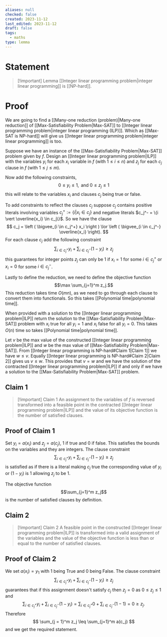 ```yaml
---
aliases: null
checked: false
created: 2023-11-12
last_edited: 2023-11-12
draft: false
tags:
  - maths
type: lemma
---
```

# Statement

> [!important] Lemma
> [[Integer linear programming problem|integer linear programming]] is [[NP-hard]].

# Proof

We are going to find a [[Many-one reduction (problem)|Many-one reduction]] of [[Max-Satisfiability Problem|Max-SAT]] to [[Integer linear programming problem|integer linear programming (ILP)]]. Which as [[Max-SAT is NP-hard]] will give us [[Integer linear programming problem|integer linear programming]] is too.

Suppose we have an instance of the [[Max-Satisfiability Problem|Max-SAT]] problem given by $f$. Design an [[Integer linear programming problem|ILP]] with the variables $y_i$ for each $x_i$ variable in $f$ (with $1 \leq i \leq n$) and $z_j$ for each $c_j$ clause in $f$ (with $1 \leq j \leq m$).

Now add the following constraints,
$$
0 \leq y_i \leq 1, \mbox{ and } 0 \leq z_j \leq 1
$$
this will relate to the variables $x_i$ and clauses $c_j$ being true or false.

To add constraints to reflect the clauses $c_j$ suppose $c_j$ contains positive literals involving variables $c_j^+ := \{i \vert x_i \in c_j\}$ and negative literals $c_j^- = \{i \vert \overline{x_i} \in c_j\}$. So we have the clause
$$
c_j = \left ( \bigvee_{i \in c_j^+} x_i \right ) \lor \left ( \bigvee_{i \in c_j^-} \overline{x_i} \right).
$$
For each clause $c_j$ add the following constraint
$$
\sum_{i \in c_j^+} y_i + \sum_{i \in c_j^-} (1 - y_i) \geq z_j
$$
this guarantees for integer points $z_j$ can only be 1 if $x_i = 1$ for some $i \in c^+_j$ or $x_i = 0$ for some $i \in c^-_j$.

Lastly to define the reduction, we need to define the objective function
$$\max \sum_{j=1}^m z_j.$$
This reduction takes time $O(mn)$, as we need to go through each clause to convert them into functionals. So this takes [[Polynomial time|polynomial time]].

When provided with a solution to the [[Integer linear programming problem|ILP]] return the solution to the [[Max-Satisfiability Problem|Max-SAT]] problem with $x_i$ true for all $y_i = 1$ and $x_i$ false for all $y_i = 0$. This takes $O(n)$ time so takes [[Polynomial time|polynomial time]].

Let $v$ be the max value of the constructed [[Integer linear programming problem|ILP]] and $w$ be the max value of [[Max-Satisfiability Problem|Max-SAT]]. From [[Integer linear programming is NP-hard#Claim 1|Claim 1]] we have $w \leq v$. Equally [[Integer linear programming is NP-hard#Claim 2|Claim 2]] gives us $v \leq w$. This provides that $v = w$ and we have the solution of the contracted [[Integer linear programming problem|ILP]] if and only if we have a solution to the [[Max-Satisfiability Problem|Max-SAT]] problem.

## Claim 1

>[!important] Claim 1
>An assignment to the variables of $f$ is reversed transformed into a feasible point in the contracted [[Integer linear programming problem|ILP]] and the value of its objective function is the number of satisfied clauses.

## Proof of Claim 1

Set $y_i = a(x_i)$ and $z_j = a(c_j)$, 1 if true and 0 if false. This satisfies the bounds on the variables and they are integers. The clause constraint
$$
\sum_{i \in c_j^+} y_i + \sum_{i \in c_j^-} (1 - y_i) \geq z_j
$$
is satisfied as if there is a literal making $c_j$ true the corresponding value of $y_i$ or $(1-y_i)$ is 1 allowing $z_j$ to be 1.

The objective function
$$\sum_{j=1}^m z_j$$
is the number of satisfied clauses by definition.

## Claim 2

>[!important] Claim 2
>A feasible point in the constructed [[Integer linear programming problem|ILP]] is transformed into a valid assignment of the variables and the value of the objective function is less than or equal to the number of satisfied clauses.
>

## Proof of Claim 2

We set $a(x_i) = y_1$ with $1$ being True and $0$ being False. The clause constraint
$$
\sum_{i \in c_j^+} y_i + \sum_{i \in c_j^-} (1 - y_i) \geq z_j
$$
guarantees that if this assignment doesn't satisfy $c_j$ then $z_j = 0$ as $0 \leq z_j \leq 1$ and
$$
\sum_{i \in c_j^+} y_i + \sum_{i \in c_j^-} (1 - y_i) = \sum_{i \in c_j^+} 0 + \sum_{i \in c_j^-} (1 - 1) = 0 \geq z_j.
$$
Therefore
$$
\sum_{j = 1}^m z_j \leq \sum_{j=1}^m a(c_j)
$$
and we get the required statement.
